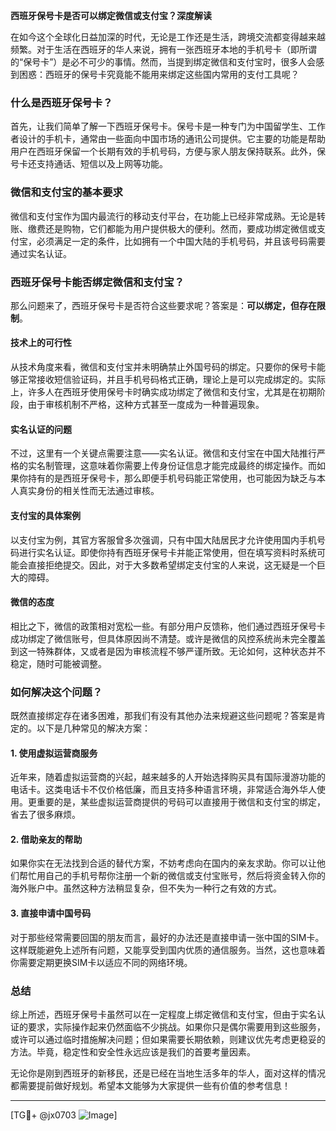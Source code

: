 **西班牙保号卡是否可以绑定微信或支付宝？深度解读**

在如今这个全球化日益加深的时代，无论是工作还是生活，跨境交流都变得越来越频繁。对于生活在西班牙的华人来说，拥有一张西班牙本地的手机号卡（即所谓的“保号卡”）是必不可少的事情。然而，当提到绑定微信和支付宝时，很多人会感到困惑：西班牙的保号卡究竟能不能用来绑定这些国内常用的支付工具呢？

### 什么是西班牙保号卡？
首先，让我们简单了解一下西班牙保号卡。保号卡是一种专门为中国留学生、工作者设计的手机卡，通常由一些面向中国市场的通讯公司提供。它主要的功能是帮助用户在西班牙保留一个长期有效的手机号码，方便与家人朋友保持联系。此外，保号卡还支持通话、短信以及上网等功能。

### 微信和支付宝的基本要求
微信和支付宝作为国内最流行的移动支付平台，在功能上已经非常成熟。无论是转账、缴费还是购物，它们都能为用户提供极大的便利。然而，要成功绑定微信或支付宝，必须满足一定的条件，比如拥有一个中国大陆的手机号码，并且该号码需要通过实名认证。

### 西班牙保号卡能否绑定微信和支付宝？
那么问题来了，西班牙保号卡是否符合这些要求呢？答案是：**可以绑定，但存在限制**。

#### 技术上的可行性
从技术角度来看，微信和支付宝并未明确禁止外国号码的绑定。只要你的保号卡能够正常接收短信验证码，并且手机号码格式正确，理论上是可以完成绑定的。实际上，许多人在西班牙使用保号卡时确实成功绑定了微信和支付宝，尤其是在初期阶段，由于审核机制不严格，这种方式甚至一度成为一种普遍现象。

#### 实名认证的问题
不过，这里有一个关键点需要注意——实名认证。微信和支付宝在中国大陆推行严格的实名制管理，这意味着你需要上传身份证信息才能完成最终的绑定操作。而如果你持有的是西班牙保号卡，那么即便手机号码能正常使用，也可能因为缺乏与本人真实身份的相关性而无法通过审核。

#### 支付宝的具体案例
以支付宝为例，其官方客服曾多次强调，只有中国大陆居民才允许使用国内手机号码进行实名认证。即使你持有西班牙保号卡并能正常使用，但在填写资料时系统可能会直接拒绝提交。因此，对于大多数希望绑定支付宝的人来说，这无疑是一个巨大的障碍。

#### 微信的态度
相比之下，微信的政策相对宽松一些。有部分用户反馈称，他们通过西班牙保号卡成功绑定了微信账号，但具体原因尚不清楚。或许是微信的风控系统尚未完全覆盖到这一特殊群体，又或者是因为审核流程不够严谨所致。无论如何，这种状态并不稳定，随时可能被调整。

### 如何解决这个问题？
既然直接绑定存在诸多困难，那我们有没有其他办法来规避这些问题呢？答案是肯定的。以下是几种常见的解决方案：

#### 1. 使用虚拟运营商服务
近年来，随着虚拟运营商的兴起，越来越多的人开始选择购买具有国际漫游功能的电话卡。这类电话卡不仅价格低廉，而且支持多种语言环境，非常适合海外华人使用。更重要的是，某些虚拟运营商提供的号码可以直接用于微信和支付宝的绑定，省去了很多麻烦。

#### 2. 借助亲友的帮助
如果你实在无法找到合适的替代方案，不妨考虑向在国内的亲友求助。你可以让他们帮忙用自己的手机号帮你注册一个新的微信或支付宝账号，然后将资金转入你的海外账户中。虽然这种方法稍显复杂，但不失为一种行之有效的方式。

#### 3. 直接申请中国号码
对于那些经常需要回国的朋友而言，最好的办法还是直接申请一张中国的SIM卡。这样既能避免上述所有问题，又能享受到国内优质的通信服务。当然，这也意味着你需要定期更换SIM卡以适应不同的网络环境。

### 总结
综上所述，西班牙保号卡虽然可以在一定程度上绑定微信和支付宝，但由于实名认证的要求，实际操作起来仍然面临不少挑战。如果你只是偶尔需要用到这些服务，或许可以通过临时措施解决问题；但如果需要长期依赖，则建议优先考虑更稳妥的方法。毕竟，稳定性和安全性永远应该是我们的首要考量因素。

无论你是刚到西班牙的新移民，还是已经在当地生活多年的华人，面对这样的情况都需要提前做好规划。希望本文能够为大家提供一些有价值的参考信息！

---

[TG💪+ @jx0703 ![Image](https://github.com/user-attachments/assets/dbca1d08-cadb-493c-b0ec-ad6f7a83f270)]